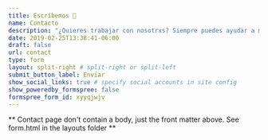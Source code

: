 ```yaml
---
title: Escríbemos 💌
name: Contacto
description: "¿Quieres trabajar con nosotrxs? Siempre puedes ayudar a mejorar nuestro contenido. Compártenos tus ideas en la cajita."
date: 2019-02-25T13:38:41-06:00
draft: false
url: contact
type: form
layout: split-right # split-right or split-left
submit_button_label: Enviar
show_social_links: true # specify social accounts in site config
show_poweredby_formspree: false
formspree_form_id: xyyqjwjv
---
```


** Contact page don't contain a body, just the front matter above.
See form.html in the layouts folder **
